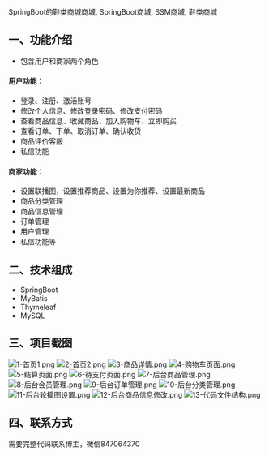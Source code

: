 SpringBoot的鞋类商城商城, SpringBoot商城, SSM商城, 鞋类商城
## 一、功能介绍
- 包含用户和商家两个角色

#### 用户功能：

- 登录、注册、激活账号
- 修改个人信息、修改登录密码、修改支付密码
- 查看商品信息、收藏商品、加入购物车、立即购买
- 查看订单、下单、取消订单、确认收货
- 商品评价客服
- 私信功能

#### 商家功能：
- 设置联播图，设置推荐商品、设置为你推荐、设置最新商品
- 商品分类管理
- 商品信息管理
- 订单管理
- 用户管理
- 私信功能等

## 二、技术组成
- SpringBoot
- MyBatis
- Thymeleaf
- MySQL

## 三、项目截图
![1-首页1.png](img/1-首页1.png)
![2-首页2.png](img/2-首页2.png)
![3-商品详情.png](img/3-商品详情.png)
![4-购物车页面.png](img/4-购物车页面.png)
![5-结算页面.png](img/5-结算页面.png)
![6-待支付页面.png](img/6-待支付页面.png)
![7-后台商品管理.png](img/7-后台商品管理.png)
![8-后台会员管理.png](img/8-后台会员管理.png)
![9-后台订单管理.png](img/9-后台订单管理.png)
![10-后台分类管理.png](img/10-后台分类管理.png)
![11-后台轮播图设置.png](img/11-后台轮播图设置.png)
![12-后台商品信息修改.png](img/12-后台商品信息修改.png)
![13-代码文件结构.png](img/13-代码文件结构.png)

## 四、联系方式
需要完整代码联系博主，微信847064370




